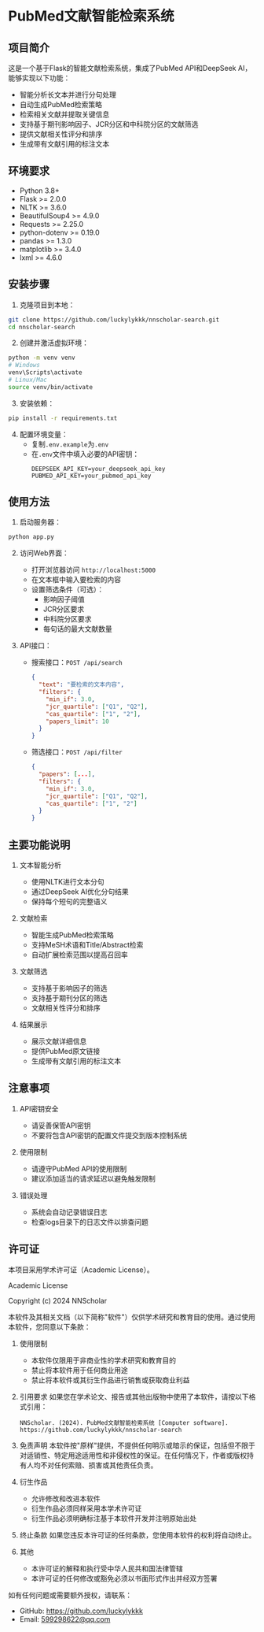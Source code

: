 # PubMed文献智能检索系统

## 项目简介

这是一个基于Flask的智能文献检索系统，集成了PubMed API和DeepSeek AI，能够实现以下功能：

- 智能分析长文本并进行分句处理
- 自动生成PubMed检索策略
- 检索相关文献并提取关键信息
- 支持基于期刊影响因子、JCR分区和中科院分区的文献筛选
- 提供文献相关性评分和排序
- 生成带有文献引用的标注文本

## 环境要求

- Python 3.8+
- Flask >= 2.0.0
- NLTK >= 3.6.0
- BeautifulSoup4 >= 4.9.0
- Requests >= 2.25.0
- python-dotenv >= 0.19.0
- pandas >= 1.3.0
- matplotlib >= 3.4.0
- lxml >= 4.6.0

## 安装步骤

1. 克隆项目到本地：
```bash
git clone https://github.com/luckylykkk/nnscholar-search.git
cd nnscholar-search
```

2. 创建并激活虚拟环境：
```bash
python -m venv venv
# Windows
venv\Scripts\activate
# Linux/Mac
source venv/bin/activate
```

3. 安装依赖：
```bash
pip install -r requirements.txt
```

4. 配置环境变量：
   - 复制`.env.example`为`.env`
   - 在`.env`文件中填入必要的API密钥：
     ```
     DEEPSEEK_API_KEY=your_deepseek_api_key
     PUBMED_API_KEY=your_pubmed_api_key
     ```

## 使用方法

1. 启动服务器：
```bash
python app.py
```

2. 访问Web界面：
   - 打开浏览器访问 `http://localhost:5000`
   - 在文本框中输入要检索的内容
   - 设置筛选条件（可选）：
     - 影响因子阈值
     - JCR分区要求
     - 中科院分区要求
     - 每句话的最大文献数量

3. API接口：
   - 搜索接口：`POST /api/search`
     ```json
     {
       "text": "要检索的文本内容",
       "filters": {
         "min_if": 3.0,
         "jcr_quartile": ["Q1", "Q2"],
         "cas_quartile": ["1", "2"],
         "papers_limit": 10
       }
     }
     ```
   - 筛选接口：`POST /api/filter`
     ```json
     {
       "papers": [...],
       "filters": {
         "min_if": 3.0,
         "jcr_quartile": ["Q1", "Q2"],
         "cas_quartile": ["1", "2"]
       }
     }
     ```

## 主要功能说明

1. 文本智能分析
   - 使用NLTK进行文本分句
   - 通过DeepSeek AI优化分句结果
   - 保持每个短句的完整语义

2. 文献检索
   - 智能生成PubMed检索策略
   - 支持MeSH术语和Title/Abstract检索
   - 自动扩展检索范围以提高召回率

3. 文献筛选
   - 支持基于影响因子的筛选
   - 支持基于期刊分区的筛选
   - 文献相关性评分和排序

4. 结果展示
   - 展示文献详细信息
   - 提供PubMed原文链接
   - 生成带有文献引用的标注文本

## 注意事项

1. API密钥安全
   - 请妥善保管API密钥
   - 不要将包含API密钥的配置文件提交到版本控制系统

2. 使用限制
   - 请遵守PubMed API的使用限制
   - 建议添加适当的请求延迟以避免触发限制

3. 错误处理
   - 系统会自动记录错误日志
   - 检查logs目录下的日志文件以排查问题
## 许可证

本项目采用学术许可证（Academic License）。

Academic License

Copyright (c) 2024 NNScholar

本软件及其相关文档（以下简称"软件"）仅供学术研究和教育目的使用。通过使用本软件，您同意以下条款：

1. 使用限制
   - 本软件仅限用于非商业性的学术研究和教育目的
   - 禁止将本软件用于任何商业用途
   - 禁止将本软件或其衍生作品进行销售或获取商业利益

2. 引用要求
   如果您在学术论文、报告或其他出版物中使用了本软件，请按以下格式引用：
   ```
   NNScholar. (2024). PubMed文献智能检索系统 [Computer software]. 
   https://github.com/luckylykkk/nnscholar-search
   ```

3. 免责声明
   本软件按"原样"提供，不提供任何明示或暗示的保证，包括但不限于对适销性、特定用途适用性和非侵权性的保证。在任何情况下，作者或版权持有人均不对任何索赔、损害或其他责任负责。

4. 衍生作品
   - 允许修改和改进本软件
   - 衍生作品必须同样采用本学术许可证
   - 衍生作品必须明确标注基于本软件开发并注明原始出处

5. 终止条款
   如果您违反本许可证的任何条款，您使用本软件的权利将自动终止。

6. 其他
   - 本许可证的解释和执行受中华人民共和国法律管辖
   - 本许可证的任何修改或豁免必须以书面形式作出并经双方签署

如有任何问题或需要额外授权，请联系：
- GitHub: https://github.com/luckylykkk
- Email: 599298622@qq.com
